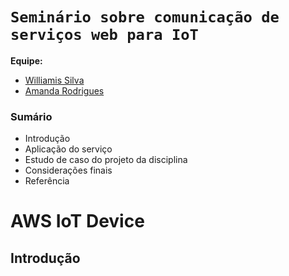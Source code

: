 # `Seminário sobre comunicação de serviços web para IoT`


**Equipe:**
- [Williamis Silva](https://github.com/William-silva-Developer)
- [Amanda Rodrigues](https://github.com/amanda-rosa)


### Sumário

- Introdução
- Aplicação do serviço
- Estudo de caso do projeto da disciplina
- Considerações finais
- Referência


# AWS IoT Device

## Introdução
